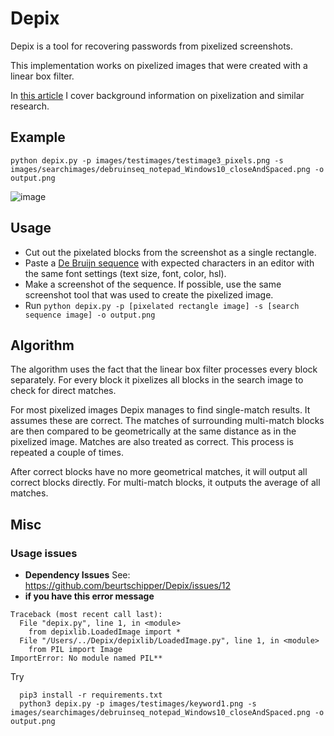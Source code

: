# Depix

Depix is a tool for recovering passwords from pixelized screenshots.

This implementation works on pixelized images that were created with a linear box filter.

In [this article](https://www.linkedin.com/pulse/recovering-passwords-from-pixelized-screenshots-sipke-mellema) I cover background information on pixelization and similar research.

## Example

`python depix.py -p images/testimages/testimage3_pixels.png -s images/searchimages/debruinseq_notepad_Windows10_closeAndSpaced.png -o output.png`

![image](docs/img/Recovering_prototype_latest.png)

## Usage

* Cut out the pixelated blocks from the screenshot as a single rectangle.
* Paste a [De Bruijn sequence](https://damip.net/article-de-bruijn-sequence) with expected characters in an editor with the same font settings (text size, font, color, hsl).
* Make a screenshot of the sequence. If possible, use the same screenshot tool that was used to create the pixelized image.
* Run `python depix.py -p [pixelated rectangle image] -s [search sequence image] -o output.png`

## Algorithm

The algorithm uses the fact that the linear box filter processes every block separately. For every block it pixelizes all blocks in the search image to check for direct matches.

For most pixelized images Depix manages to find single-match results. It assumes these are correct. The matches of surrounding multi-match blocks are then compared to be geometrically at the same distance as in the pixelized image. Matches are also treated as correct. This process is repeated a couple of times.

After correct blocks have no more geometrical matches, it will output all correct blocks directly. For multi-match blocks, it outputs the average of all matches.

## Misc



### Usage issues

* **Dependency Issues** See: https://github.com/beurtschipper/Depix/issues/12
* **if you have this error message**  

```
Traceback (most recent call last):
  File "depix.py", line 1, in <module>
    from depixlib.LoadedImage import *
  File "/Users/../Depix/depixlib/LoadedImage.py", line 1, in <module>
    from PIL import Image
ImportError: No module named PIL** 
```

Try 

```
  pip3 install -r requirements.txt
  python3 depix.py -p images/testimages/keyword1.png -s images/searchimages/debruinseq_notepad_Windows10_closeAndSpaced.png -o output.png
```
